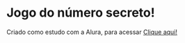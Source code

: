 <h1>Jogo do número secreto!</h1>
<p>Criado como estudo com a Alura, para acessar <a href="https://ryancpsilva.github.io/jogo_numero_secreto/" target="_blank">Clique aqui!</a></p>
